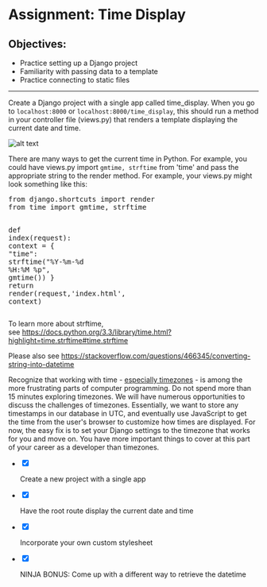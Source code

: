 <div class="module_description active_lesson_with_video ">
									<h1>Assignment: Time Display</h1>
<h2>Objectives:</h2>
<ul>
    <li>Practice setting up a Django project</li>
    <li>Familiarity with passing data to a template</li>
    <li>Practice connecting to static files</li>
</ul>
<hr>
<p>Create a Django project with a single app called time_display. When you go to <code>localhost:8000</code> or <code>localhost:8000/time_display</code>, this should run a method in your controller file (views.py) that renders a template displaying the current date and time.</p>
<p><img src="http://s3.amazonaws.com/General_V88/boomyeah/company_209/chapter_3832/handouts/chapter3832_6613_time.png" alt="alt text" title="Time"></p>
<p>There are many ways to get the current time in Python. For example, you could have views.py import <code>gmtime, strftime</code> from 'time' and pass the appropriate string to the render method. For example, your views.py might look something like this:</p>
<pre data-language="python" class="rainbow"><span class="keyword from-rainbow">from</span> django.shortcuts <span class="keyword from-rainbow">import</span> render
<span class="keyword from-rainbow">from</span> time <span class="keyword from-rainbow">import</span> gmtime, strftime
    
<span class="storage function from-rainbow">def</span> <span class="entity name function from-rainbow">index</span>(request):
    context <span class="keyword operator from-rainbow">=</span> {
        <span class="string from-rainbow">"time"</span>: <span class="function call from-rainbow">strftime</span>(<span class="string from-rainbow">"%Y-%m-%d %H:%M %p"</span>, <span class="function call from-rainbow">gmtime</span>())
    }
    <span class="keyword from-rainbow">return</span> <span class="function call from-rainbow">render</span>(request,'index.html', context)
</pre>
<p>To learn more about strftime, see&nbsp;<a href="https://docs.python.org/3.6/library/time.html?highlight=time.strftime#time.strftime" target="_blank">https://docs.python.org/3.3/library/time.html?highlight=time.strftime#time.strftime</a></p>
<p>Please also see&nbsp;<a href="https://stackoverflow.com/questions/466345/converting-string-into-datetime" target="_blank" data-saferedirecturl="https://www.google.com/url?hl=en&amp;q=https://stackoverflow.com/questions/466345/converting-string-into-datetime&amp;source=gmail&amp;ust=1500130928321000&amp;usg=AFQjCNFDnLkpMec1qLbFUfscD5cp6oqy7w">https://stackoverflow.com/questions/466345/converting-string-into-datetime</a></p>
<p>Recognize that working with time - <a href="https://docs.djangoproject.com/en/2.2/topics/i18n/timezones/" target="_blank">especially timezones</a> - is among the more frustrating parts of computer programming. Do not spend more than 15 minutes exploring timezones. We will have numerous opportunities to discuss the challenges of timezones. Essentially, we want to store any timestamps in our database in UTC, and eventually use JavaScript to get the time from the user's browser to customize how times are displayed. For now, the easy fix is to set your Django settings to the timezone that works for you and move on. You have more important things to cover at this part of your career as a developer than timezones.</p>
								</div>
                  <div class="todo_content">
										<ul class="todo_item_parent">
											<form action="/tracks/submit_todo" method="post" id="form_to_do_items">		
													<li>
														<input type="hidden" name="module_to_do_item_id[]" value="0">	
														<input type="hidden" name="is_completed[]" value="0" class="todo_status">	
														<input type="checkbox" id="todo_item_0" checked="checked" class="todo_check">														
														<label for="todo_item_0" class="todo_list_item">
															<div class="item_checkbox checked"></div>
															<p>Create a new project with a single app</p>	
														</label>	
													</li>
													<li>
														<input type="hidden" name="module_to_do_item_id[]" value="1">	
														<input type="hidden" name="is_completed[]" value="0" class="todo_status">	
														<input type="checkbox" id="todo_item_1" checked="checked" class="todo_check">														
														<label for="todo_item_1" class="todo_list_item">
															<div class="item_checkbox checked"></div>
															<p>Have the root route display the current date and time</p>	
														</label>	
													</li>
													<li>
														<input type="hidden" name="module_to_do_item_id[]" value="2">	
														<input type="hidden" name="is_completed[]" value="0" class="todo_status">	
														<input type="checkbox" id="todo_item_2" checked="checked" class="todo_check">														
														<label for="todo_item_2" class="todo_list_item">
															<div class="item_checkbox checked"></div>
															<p>Incorporate your own custom stylesheet</p>	
														</label>	
													</li>
													<li>
														<input type="hidden" name="module_to_do_item_id[]" value="3">	
														<input type="hidden" name="is_completed[]" value="0" class="todo_status">	
														<input type="checkbox" id="todo_item_3" checked="checked" class="todo_check">														
														<label for="todo_item_3" class="todo_list_item">
															<div class="item_checkbox checked"></div>
															<p>NINJA BONUS: Come up with a different way to retrieve the datetime</p>	
														</label>	
													</li>									
												<input type="hidden" name="id" id="task_todo_id" value="5099601">
												<input type="hidden" name="chapter_module_id" value="42903">
												<input type="hidden" name="track_id" value="119">
												<input type="hidden" name="authenticity_token" value="sLO65z81Un8ogC/FYv7u6xcsFvuzeOSgTThZDbHAsxY=">
											</form>
										</ul>
									</div>
